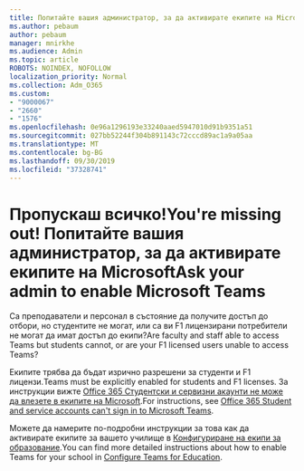 ```yaml
---
title: Попитайте вашия администратор, за да активирате екипите на Microsoft
ms.author: pebaum
author: pebaum
manager: mnirkhe
ms.audience: Admin
ms.topic: article
ROBOTS: NOINDEX, NOFOLLOW
localization_priority: Normal
ms.collection: Adm_O365
ms.custom:
- "9000067"
- "2660"
- "1576"
ms.openlocfilehash: 0e96a1296193e33240aaed5947010d91b9351a51
ms.sourcegitcommit: 027bb52244f304b891143c72cccd89ac1a9a05aa
ms.translationtype: MT
ms.contentlocale: bg-BG
ms.lasthandoff: 09/30/2019
ms.locfileid: "37328741"
---
```

# <a name="youre-missing-out-ask-your-admin-to-enable-microsoft-teams"></a><span data-ttu-id="89fe8-102">Пропускаш всичко!</span><span class="sxs-lookup"><span data-stu-id="89fe8-102">You're missing out!</span></span> <span data-ttu-id="89fe8-103">Попитайте вашия администратор, за да активирате екипите на Microsoft</span><span class="sxs-lookup"><span data-stu-id="89fe8-103">Ask your admin to enable Microsoft Teams</span></span>

<span data-ttu-id="89fe8-104">Са преподаватели и персонал в състояние да получите достъп до отбори, но студентите не могат, или са ви F1 лицензирани потребители не могат да имат достъп до екипи?</span><span class="sxs-lookup"><span data-stu-id="89fe8-104">Are faculty and staff able to access Teams but students cannot, or are your F1 licensed users unable to access Teams?</span></span>

<span data-ttu-id="89fe8-105">Екипите трябва да бъдат изрично разрешени за студенти и F1 лицензи.</span><span class="sxs-lookup"><span data-stu-id="89fe8-105">Teams must be explicitly enabled for students and F1 licenses.</span></span> <span data-ttu-id="89fe8-106">За инструкции вижте [Office 365 Студентски и сервизни акаунти не може да влезете в екипите на Microsoft](https://docs.microsoft.com/microsoftteams/troubleshoot/teams-sign-in/office-365-accounts-cannot-sign-in).</span><span class="sxs-lookup"><span data-stu-id="89fe8-106">For instructions, see [Office 365 Student and service accounts can't sign in to Microsoft Teams](https://docs.microsoft.com/microsoftteams/troubleshoot/teams-sign-in/office-365-accounts-cannot-sign-in).</span></span> 

<span data-ttu-id="89fe8-107">Можете да намерите по-подробни инструкции за това как да активирате екипите за вашето училище в [Конфигуриране на екипи за образование](https://docs.microsoft.com/microsoft-365/education/deploy/set-up-teams-for-education).</span><span class="sxs-lookup"><span data-stu-id="89fe8-107">You can find more detailed instructions about how to enable Teams for your school in [Configure Teams for Education](https://docs.microsoft.com/microsoft-365/education/deploy/set-up-teams-for-education).</span></span> 